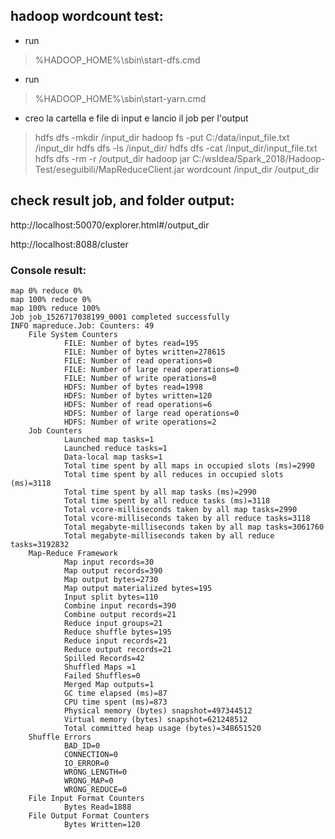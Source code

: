 ## hadoop wordcount test:

- run 
> %HADOOP_HOME%\sbin\start-dfs.cmd

- run 
> %HADOOP_HOME%\sbin\start-yarn.cmd

- creo la cartella e file di input e lancio il job per l'output
> hdfs dfs -mkdir /input_dir
> hadoop fs -put C:/data/input_file.txt /input_dir
> hdfs dfs -ls /input_dir/
> hdfs dfs -cat /input_dir/input_file.txt
> hdfs dfs -rm -r /output_dir
> hadoop jar C:/wsIdea/Spark_2018/Hadoop-Test/eseguibili/MapReduceClient.jar wordcount /input_dir /output_dir

## check result job, and folder output:
   
   http://localhost:50070/explorer.html#/output_dir
   
   http://localhost:8088/cluster

### Console result:

    map 0% reduce 0%
    map 100% reduce 0%
    map 100% reduce 100%
    Job job_1526717038199_0001 completed successfully
    INFO mapreduce.Job: Counters: 49
        File System Counters
                FILE: Number of bytes read=195
                FILE: Number of bytes written=278615
                FILE: Number of read operations=0
                FILE: Number of large read operations=0
                FILE: Number of write operations=0
                HDFS: Number of bytes read=1998
                HDFS: Number of bytes written=120
                HDFS: Number of read operations=6
                HDFS: Number of large read operations=0
                HDFS: Number of write operations=2
        Job Counters
                Launched map tasks=1
                Launched reduce tasks=1
                Data-local map tasks=1
                Total time spent by all maps in occupied slots (ms)=2990
                Total time spent by all reduces in occupied slots (ms)=3118
                Total time spent by all map tasks (ms)=2990
                Total time spent by all reduce tasks (ms)=3118
                Total vcore-milliseconds taken by all map tasks=2990
                Total vcore-milliseconds taken by all reduce tasks=3118
                Total megabyte-milliseconds taken by all map tasks=3061760
                Total megabyte-milliseconds taken by all reduce tasks=3192832
        Map-Reduce Framework
                Map input records=30
                Map output records=390
                Map output bytes=2730
                Map output materialized bytes=195
                Input split bytes=110
                Combine input records=390
                Combine output records=21
                Reduce input groups=21
                Reduce shuffle bytes=195
                Reduce input records=21
                Reduce output records=21
                Spilled Records=42
                Shuffled Maps =1
                Failed Shuffles=0
                Merged Map outputs=1
                GC time elapsed (ms)=87
                CPU time spent (ms)=873
                Physical memory (bytes) snapshot=497344512
                Virtual memory (bytes) snapshot=621248512
                Total committed heap usage (bytes)=348651520
        Shuffle Errors
                BAD_ID=0
                CONNECTION=0
                IO_ERROR=0
                WRONG_LENGTH=0
                WRONG_MAP=0
                WRONG_REDUCE=0
        File Input Format Counters
                Bytes Read=1888
        File Output Format Counters
                Bytes Written=120